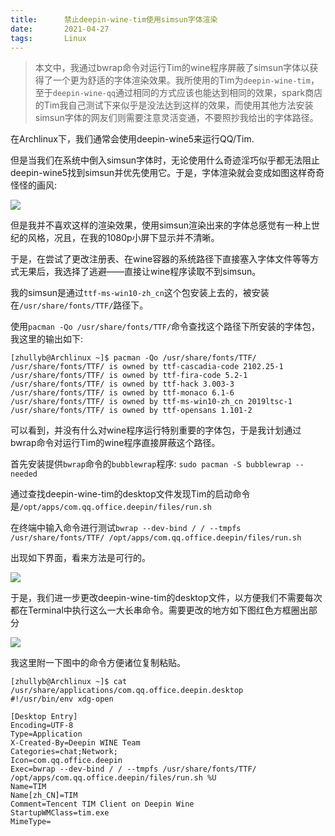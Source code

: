 ```yaml
---
title:      禁止deepin-wine-tim使用simsun字体渲染
date:       2021-04-27
tags:       Linux
---
```


> 本文中，我通过bwrap命令对运行Tim的wine程序屏蔽了simsun字体以获得了一个更为舒适的字体渲染效果。我所使用的Tim为`deepin-wine-tim`，至于`deepin-wine-qq`通过相同的方式应该也能达到相同的效果，spark商店的Tim我自己测试下来似乎是没法达到这样的效果，而使用其他方法安装simsun字体的网友们则需要注意灵活变通，不要照抄我给出的字体路径。

在Archlinux下，我们通常会使用deepin-wine5来运行QQ/Tim.

但是当我们在系统中倒入simsun字体时，无论使用什么奇迹淫巧似乎都无法阻止deepin-wine5找到simsun并优先使用它。于是，字体渲染就会变成如图这样奇奇怪怪的画风: 

![](https://storage.zhullyb.workers.dev/PicBed/tim-with-simsun.png?raw)

但是我并不喜欢这样的渲染效果，使用simsun渲染出来的字体总感觉有一种上世纪的风格，况且，在我的1080p小屏下显示并不清晰。

于是，在尝试了更改注册表、在wine容器的系统路径下直接塞入字体文件等等方式无果后，我选择了逃避——直接让wine程序读取不到simsun。

我的simsun是通过`ttf-ms-win10-zh_cn`这个包安装上去的，被安装在`/usr/share/fonts/TTF/`路径下。

使用`pacman -Qo /usr/share/fonts/TTF/`命令查找这个路径下所安装的字体包，我这里的输出如下:

```
[zhullyb@Archlinux ~]$ pacman -Qo /usr/share/fonts/TTF/
/usr/share/fonts/TTF/ is owned by ttf-cascadia-code 2102.25-1
/usr/share/fonts/TTF/ is owned by ttf-fira-code 5.2-1
/usr/share/fonts/TTF/ is owned by ttf-hack 3.003-3
/usr/share/fonts/TTF/ is owned by ttf-monaco 6.1-6
/usr/share/fonts/TTF/ is owned by ttf-ms-win10-zh_cn 2019ltsc-1
/usr/share/fonts/TTF/ is owned by ttf-opensans 1.101-2
```

可以看到，并没有什么对wine程序运行特别重要的字体包，于是我计划通过bwrap命令对运行Tim的wine程序直接屏蔽这个路径。

首先安装提供`bwrap`命令的`bubblewrap`程序: `sudo pacman -S bubblewrap --needed`

通过查找deepin-wine-tim的desktop文件发现Tim的启动命令是`/opt/apps/com.qq.office.deepin/files/run.sh`

在终端中输入命令进行测试`bwrap --dev-bind / / --tmpfs /usr/share/fonts/TTF/ /opt/apps/com.qq.office.deepin/files/run.sh`

出现如下界面，看来方法是可行的。

![](https://storage.zhullyb.workers.dev/PicBed/tim-without-simsun.png?raw)

于是，我们进一步更改deepin-wine-tim的desktop文件，以方便我们不需要每次都在Terminal中执行这么一大长串命令。需要更改的地方如下图红色方框圈出部分

![](https://storage.zhullyb.workers.dev/PicBed/tim-desktop-without-simsun.png?raw)

我这里附一下图中的命令方便诸位复制粘贴。

```
[zhullyb@Archlinux ~]$ cat /usr/share/applications/com.qq.office.deepin.desktop 
#!/usr/bin/env xdg-open

[Desktop Entry]
Encoding=UTF-8
Type=Application
X-Created-By=Deepin WINE Team
Categories=chat;Network;
Icon=com.qq.office.deepin
Exec=bwrap --dev-bind / / --tmpfs /usr/share/fonts/TTF/ /opt/apps/com.qq.office.deepin/files/run.sh %U
Name=TIM
Name[zh_CN]=TIM
Comment=Tencent TIM Client on Deepin Wine
StartupWMClass=tim.exe
MimeType=
```

